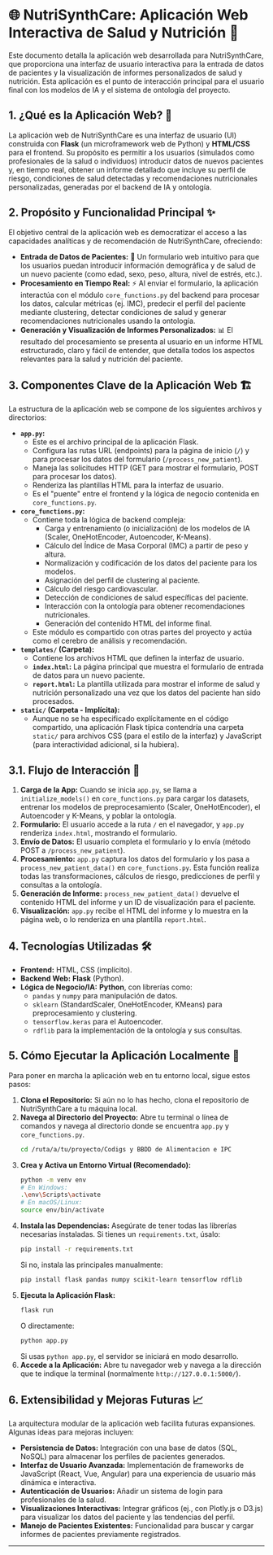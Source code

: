 # 🌐 NutriSynthCare: Aplicación Web Interactiva de Salud y Nutrición 🚀

Este documento detalla la aplicación web desarrollada para NutriSynthCare, que proporciona una interfaz de usuario interactiva para la entrada de datos de pacientes y la visualización de informes personalizados de salud y nutrición. Esta aplicación es el punto de interacción principal para el usuario final con los modelos de IA y el sistema de ontología del proyecto.

## 1. ¿Qué es la Aplicación Web? 🤔

La aplicación web de NutriSynthCare es una interfaz de usuario (UI) construida con **Flask** (un microframework web de Python) y **HTML/CSS** para el frontend. Su propósito es permitir a los usuarios (simulados como profesionales de la salud o individuos) introducir datos de nuevos pacientes y, en tiempo real, obtener un informe detallado que incluye su perfil de riesgo, condiciones de salud detectadas y recomendaciones nutricionales personalizadas, generadas por el backend de IA y ontología.

## 2. Propósito y Funcionalidad Principal ✨

El objetivo central de la aplicación web es democratizar el acceso a las capacidades analíticas y de recomendación de NutriSynthCare, ofreciendo:

* **Entrada de Datos de Pacientes:** 📝 Un formulario web intuitivo para que los usuarios puedan introducir información demográfica y de salud de un nuevo paciente (como edad, sexo, peso, altura, nivel de estrés, etc.).
* **Procesamiento en Tiempo Real:** ⚡️ Al enviar el formulario, la aplicación interactúa con el módulo `core_functions.py` del backend para procesar los datos, calcular métricas (ej. IMC), predecir el perfil del paciente mediante clustering, detectar condiciones de salud y generar recomendaciones nutricionales usando la ontología.
* **Generación y Visualización de Informes Personalizados:** 📊 El resultado del procesamiento se presenta al usuario en un informe HTML estructurado, claro y fácil de entender, que detalla todos los aspectos relevantes para la salud y nutrición del paciente.

## 3. Componentes Clave de la Aplicación Web 🏗️

La estructura de la aplicación web se compone de los siguientes archivos y directorios:

* **`app.py`:**
    * Este es el archivo principal de la aplicación Flask.
    * Configura las rutas URL (endpoints) para la página de inicio (`/`) y para procesar los datos del formulario (`/process_new_patient`).
    * Maneja las solicitudes HTTP (GET para mostrar el formulario, POST para procesar los datos).
    * Renderiza las plantillas HTML para la interfaz de usuario.
    * Es el "puente" entre el frontend y la lógica de negocio contenida en `core_functions.py`.
* **`core_functions.py`:**
    * Contiene toda la lógica de backend compleja:
        * Carga y entrenamiento (o inicialización) de los modelos de IA (Scaler, OneHotEncoder, Autoencoder, K-Means).
        * Cálculo del Índice de Masa Corporal (IMC) a partir de peso y altura.
        * Normalización y codificación de los datos del paciente para los modelos.
        * Asignación del perfil de clustering al paciente.
        * Cálculo del riesgo cardiovascular.
        * Detección de condiciones de salud específicas del paciente.
        * Interacción con la ontología para obtener recomendaciones nutricionales.
        * Generación del contenido HTML del informe final.
    * Este módulo es compartido con otras partes del proyecto y actúa como el cerebro de análisis y recomendación.
* **`templates/` (Carpeta):**
    * Contiene los archivos HTML que definen la interfaz de usuario.
    * **`index.html`:** La página principal que muestra el formulario de entrada de datos para un nuevo paciente.
    * **`report.html`:** La plantilla utilizada para mostrar el informe de salud y nutrición personalizado una vez que los datos del paciente han sido procesados.
* **`static/` (Carpeta - Implícita):**
    * Aunque no se ha especificado explícitamente en el código compartido, una aplicación Flask típica contendría una carpeta `static/` para archivos CSS (para el estilo de la interfaz) y JavaScript (para interactividad adicional, si la hubiera).

## 3.1. Flujo de Interacción 🌊

1.  **Carga de la App:** Cuando se inicia `app.py`, se llama a `initialize_models()` en `core_functions.py` para cargar los datasets, entrenar los modelos de preprocesamiento (Scaler, OneHotEncoder), el Autoencoder y K-Means, y poblar la ontología.
2.  **Formulario:** El usuario accede a la ruta `/` en el navegador, y `app.py` renderiza `index.html`, mostrando el formulario.
3.  **Envío de Datos:** El usuario completa el formulario y lo envía (método POST a `/process_new_patient`).
4.  **Procesamiento:** `app.py` captura los datos del formulario y los pasa a `process_new_patient_data()` en `core_functions.py`. Esta función realiza todas las transformaciones, cálculos de riesgo, predicciones de perfil y consultas a la ontología.
5.  **Generación de Informe:** `process_new_patient_data()` devuelve el contenido HTML del informe y un ID de visualización para el paciente.
6.  **Visualización:** `app.py` recibe el HTML del informe y lo muestra en la página web, o lo renderiza en una plantilla `report.html`.

## 4. Tecnologías Utilizadas 🛠️

* **Frontend:** HTML, CSS (implícito).
* **Backend Web:** **Flask** (Python).
* **Lógica de Negocio/IA:** **Python**, con librerías como:
    * `pandas` y `numpy` para manipulación de datos.
    * `sklearn` (StandardScaler, OneHotEncoder, KMeans) para preprocesamiento y clustering.
    * `tensorflow.keras` para el Autoencoder.
    * `rdflib` para la implementación de la ontología y sus consultas.

## 5. Cómo Ejecutar la Aplicación Localmente 🚀

Para poner en marcha la aplicación web en tu entorno local, sigue estos pasos:

1.  **Clona el Repositorio:** Si aún no lo has hecho, clona el repositorio de NutriSynthCare a tu máquina local.
2.  **Navega al Directorio del Proyecto:** Abre tu terminal o línea de comandos y navega al directorio donde se encuentra `app.py` y `core_functions.py`.
    ```bash
    cd /ruta/a/tu/proyecto/Codigs y BBDD de Alimentacion e IPC
    ```
3.  **Crea y Activa un Entorno Virtual (Recomendado):**
    ```bash
    python -m venv env
    # En Windows:
    .\env\Scripts\activate
    # En macOS/Linux:
    source env/bin/activate
    ```
4.  **Instala las Dependencias:** Asegúrate de tener todas las librerías necesarias instaladas. Si tienes un `requirements.txt`, úsalo:
    ```bash
    pip install -r requirements.txt
    ```
    Si no, instala las principales manualmente:
    ```bash
    pip install flask pandas numpy scikit-learn tensorflow rdflib
    ```
5.  **Ejecuta la Aplicación Flask:**
    ```bash
    flask run
    ```
    O directamente:
    ```bash
    python app.py
    ```
    Si usas `python app.py`, el servidor se iniciará en modo desarrollo.
6.  **Accede a la Aplicación:** Abre tu navegador web y navega a la dirección que te indique la terminal (normalmente `http://127.0.0.1:5000/`).

## 6. Extensibilidad y Mejoras Futuras 📈

La arquitectura modular de la aplicación web facilita futuras expansiones. Algunas ideas para mejoras incluyen:

* **Persistencia de Datos:** Integración con una base de datos (SQL, NoSQL) para almacenar los perfiles de pacientes generados.
* **Interfaz de Usuario Avanzada:** Implementación de frameworks de JavaScript (React, Vue, Angular) para una experiencia de usuario más dinámica e interactiva.
* **Autenticación de Usuarios:** Añadir un sistema de login para profesionales de la salud.
* **Visualizaciones Interactivas:** Integrar gráficos (ej., con Plotly.js o D3.js) para visualizar los datos del paciente y las tendencias del perfil.
* **Manejo de Pacientes Existentes:** Funcionalidad para buscar y cargar informes de pacientes previamente registrados.

---
